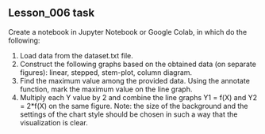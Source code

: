 ## Lesson_006 task
Create a notebook in Jupyter Notebook or Google Colab, in which do the following:
1. Load data from the dataset.txt file.
2. Construct the following graphs based on the obtained data (on separate figures): linear, stepped, stem-plot, column diagram.
3. Find the maximum value among the provided data. Using the annotate function, mark the maximum value on the line graph.
4. Multiply each Y value by 2 and combine the line graphs Y1 = f(X) and Y2 = 2*f(X) on the same figure.
Note: the size of the background and the settings of the chart style should be chosen in such a way that the visualization is clear.